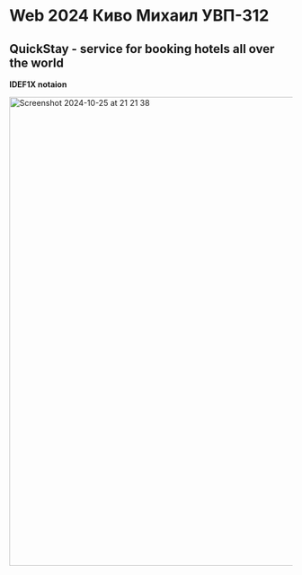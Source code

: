 # Web 2024 Киво Михаил УВП-312
## QuickStay - service for booking hotels all over the world
**IDEF1X notaion**

<img width="835" alt="Screenshot 2024-10-25 at 21 21 38" src="https://github.com/user-attachments/assets/76ce624f-3192-45f9-a49a-7b1c577686dd">

